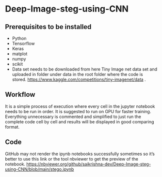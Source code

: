 # Deep-Image-steg-using-CNN

## Prerequisites to be installed
- Python
- Tensorflow
- Keras
- matplot
- numpy
- scikit
- Data set needs to be downloaded from here Tiny Image net data set and uploaded in folder under data in the root folder where the code is stored.  https://www.kaggle.com/competitions/tiny-imagenet/data .
## Workflow
It is a simple process of execution where every cell in the jupyter notebook needs to be run in order.
It is suggested to run on GPU for faster training.
Everything unnecessary is commented  and simplified to just run the complete code cell by cell and results will be displayed in good comparing format.

## Code
GitHub may not render the ipynb notebooks successfully sometimes so it’s better to use this link or the tool nbviewer to get the preview of the notebook. https://nbviewer.org/github/saikrishna-dev/Deep-Image-steg-using-CNN/blob/main/stego.ipynb
